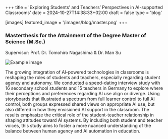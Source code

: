 +++
title = 'Exploring Students’ and Teachers’ Perspectives in AI-supported Classrooms'
date = 2024-10-27T14:38:33+02:00
draft = false
type = 'blog'

[images]
    featured_image = '/images/blog/master.png'
+++

### Masterthesis for the Attainment of the Degree Master of Science (M.Sc.)
Supervisor: Prof. Dr. Tomohiro Nagashima & Dr. Man Su

![Example image](/images/blog/master.png)

The growing integration of AI-powered technologies in classrooms is reshaping the roles of students and teachers, especially regarding student agency and autonomy. We conducted a speed-dating interview study with 16 secondary school students and 15 teachers in Germany to explore where their perceptions and preferences regarding AI use align or diverge. Using storyboards that illustrated a spectrum from full learner control to full AI control, both groups expressed shared views on appropriate AI use, but also differed in how they envisioned AI support in the classroom. The results emphasize the critical role of the student-teacher relationship in shaping attitudes toward AI systems. By including both student and teacher voices, this study aims to foster a more nuanced understanding of the balance between human agency and AI automation in education.